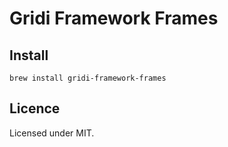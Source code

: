 # Gridi Framework Frames

## Install
`brew install gridi-framework-frames`

## Licence

Licensed under MIT.
